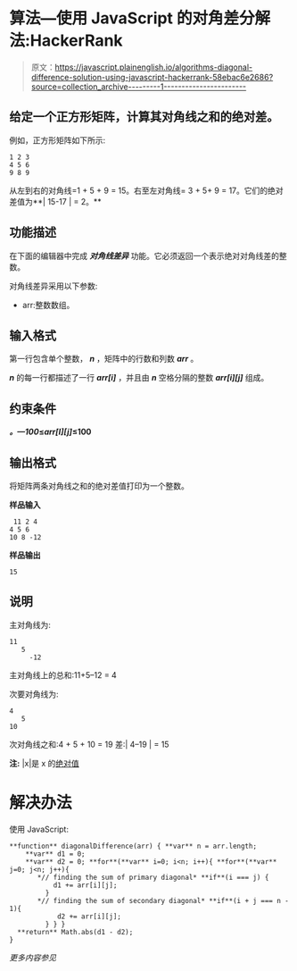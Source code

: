 # 算法—使用 JavaScript 的对角差分解法:HackerRank

> 原文：<https://javascript.plainenglish.io/algorithms-diagonal-difference-solution-using-javascript-hackerrank-58ebac6e2686?source=collection_archive---------1----------------------->

## 给定一个正方形矩阵，计算其对角线之和的绝对差。

例如，正方形矩阵如下所示:

```
1 2 3
4 5 6
9 8 9
```

从左到右的对角线=1 + 5 + 9 = 15。右至左对角线= 3 + 5+ 9 = 17。它们的绝对差值为**| 15-17 | = 2。**

## **功能描述**

在下面的编辑器中完成 ***对角线差异*** 功能。它必须返回一个表示绝对对角线差的整数。

对角线差异采用以下参数:

*   arr:整数数组。

## **输入格式**

第一行包含单个整数， ***n*** ，矩阵中的行数和列数 ***arr*** 。

***n*** 的每一行都描述了一行 ***arr[i]*** ，并且由 ***n*** 空格分隔的整数 ***arr[i][j]*** 组成。

## **约束条件**

***。—100*≤*arr[I][j]*≤100**

## **输出格式**

将矩阵两条对角线之和的绝对差值打印为一个整数。

**样品输入**

```
 11 2 4
4 5 6
10 8 -12
```

**样品输出**

```
15
```

## **说明**

主对角线为:

```
11
   5
     -12
```

主对角线上的总和:11+5–12 = 4

次要对角线为:

```
4
   5
10
```

次对角线之和:4 + 5 + 10 = 19
差:| 4–19 | = 15

**注:** |x|是 x 的[绝对值](https://www.mathsisfun.com/numbers/absolute-value.html)

# 解决办法

使用 JavaScript:

```
**function** diagonalDifference(arr) { **var** n = arr.length; 
    **var** d1 = 0;
    **var** d2 = 0; **for**(**var** i=0; i<n; i++){ **for**(**var** j=0; j<n; j++){
       *// finding the sum of primary diagonal* **if**(i === j) {
           d1 += arr[i][j];
         }
       *// finding the sum of secondary diagonal* **if**(i + j === n - 1){
            d2 += arr[i][j];
         } } }
  **return** Math.abs(d1 - d2);
}
```

*更多内容参见*[](http://plainenglish.io)